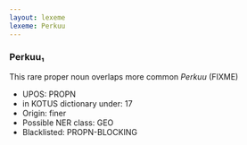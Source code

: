 ```yaml
---
layout: lexeme
lexeme: Perkuu
---
```


###  Perkuu₁

This rare proper noun overlaps more common *Perkuu* (FIXME)
* UPOS:  PROPN
* in KOTUS dictionary under:  17
* Origin:  finer
* Possible NER class:  GEO
* Blacklisted:  PROPN-BLOCKING

